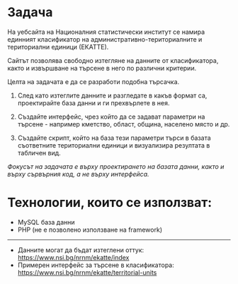 # Задача
На уебсайта на Националния статистически институт се намира единният класификатор на административно-териториалните и териториални единици (ЕКАТТЕ).

Сайтът позволява свободно изтегляне на данните от класификатора, както и извършване на търсене в него по различни критерии.

Целта на задачата е да се разработи подобна търсачка.

1. След като изтеглите данните и разгледате в какъв формат са, проектирайте база данни и ги  прехвърлете в нея.

2. Създайте интерфейс, чрез който да се задават параметри на търсене - например кметство, област, община, населено място и др.

3. Създайте скрипт, който на база тези параметри търси в базата съответните териториални единици и визуализира резултата в табличен вид.

*Фокусът на задачата е върху проектирането на базата данни, както и върху сървърния код, а не върху интерфейса.*


# Технологии, които се използват:
- MySQL база данни
- PHP (не е позволено използване на framework)

---

- Данните могат да бъдат изтеглени оттук: https://www.nsi.bg/nrnm/ekatte/index
- Примерен интерфейс за търсене в класификатора: https://www.nsi.bg/nrnm/ekatte/territorial-units
